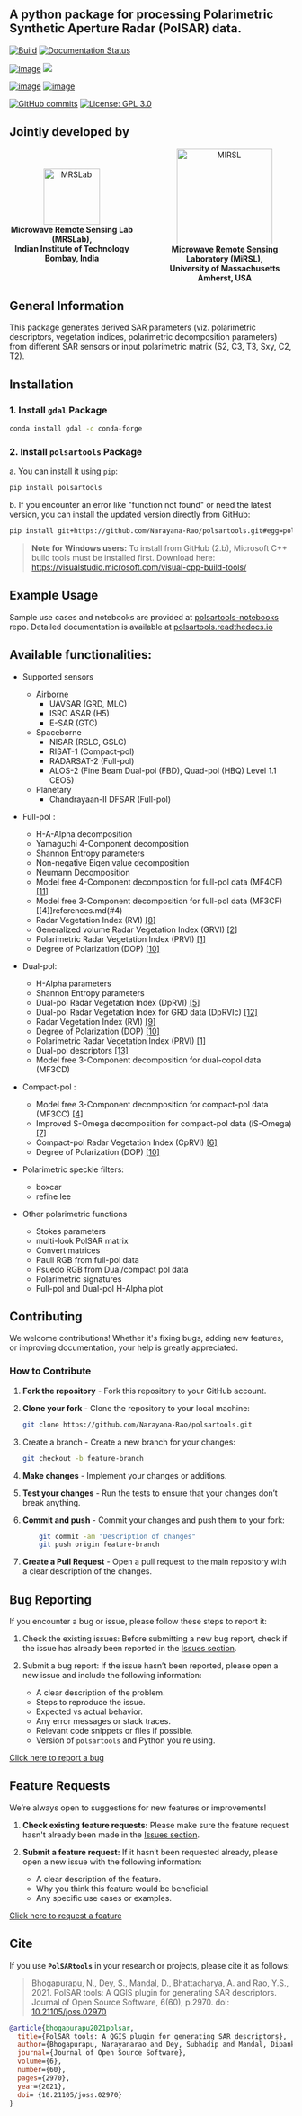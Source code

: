 <p align="center">
  <img src="logo.png" alt=""/>
</p>

## A python package for processing Polarimetric Synthetic Aperture Radar (PolSAR) data.
[![Build](https://github.com/Narayana-Rao/polsartools/actions/workflows/ci.yml/badge.svg)](https://github.com/Narayana-Rao/polsartools/actions/workflows/ci.yml)
[![Documentation Status](https://readthedocs.org/projects/polsartools/badge/?version=latest)](https://polsartools.readthedocs.io/en/latest/?badge=latest)

[![image](https://img.shields.io/pypi/v/polsartools.svg)](https://pypi.python.org/pypi/polsartools)
[![](https://static.pepy.tech/badge/polsartools)](https://pepy.tech/project/polsartools)

[![image](https://anaconda.org/bnarayanarao/polsartools/badges/version.svg)](https://anaconda.org/bnarayanarao/polsartools)
[![image](https://anaconda.org/bnarayanarao/polsartools/badges/downloads.svg)](https://anaconda.org/bnarayanarao/polsartools/files)

[![GitHub commits](https://img.shields.io/github/commits-since/Narayana-Rao/polsartools/0.7.svg)](https://GitHub.com/Narayana-Rao/polsartools/commit/)
[![License: GPL 3.0](https://img.shields.io/badge/License-GPL_3.0-green.svg)](https://opensource.org/licenses/gpl-license)


<!-- ## Developed by contributions from 
[![image](docs/contributions/mrslab_logo.png)](http://mrslab.in)
[![image](docs/contributions/iitb_logo.png)](https://www.iitb.ac.in)
[![image](docs/contributions/mirsl_logo.png)](https://www.umass.edu/microwave-remote-sensing)
[![image](docs/contributions/umass_logo.png)](https://www.umass.edu) -->


<h2>Jointly developed by</h2>

<div style="display: flex; justify-content: center; align-items: center; gap: 40px; flex-wrap: nowrap; max-width: 1000px; margin: auto;">
  <!-- MRSLab logo block -->
  <div style="text-align: center;">
    <a href="http://mrslab.in">
      <img src="docs/contributions/mrslab_logo.png" alt="MRSLab" width="100">
    </a><br>
    <span><strong>Microwave Remote Sensing Lab (MRSLab), <br>Indian Institute of Technology Bombay, India</strong></span>
  </div>

  <!-- MIRSL logo block -->
  <div style="text-align: center;">
    <a href="https://www.umass.edu/microwave-remote-sensing">
      <img src="docs/contributions/mirsl_logo.png" alt="MIRSL" width="170">
    </a><br>
    <span><strong>Microwave Remote Sensing Laboratory (MiRSL), <br>University of Massachusetts Amherst, USA</strong></span>
  </div>
</div>

## General Information

This package generates derived SAR parameters (viz. polarimetric descriptors, vegetation indices, polarimetric decomposition parameters) from different SAR sensors or input polarimetric matrix (S2, C3, T3, Sxy, C2, T2). 

<!-- The input data needs to be in [PolSARpro](https://earth.esa.int/web/polsarpro/home)/[ENVI](https://www.l3harrisgeospatial.com/Software-Technology/ENVI) format (\*.bin and \*.hdr).  -->

## Installation
### 1. Install **`gdal`** Package

```bash
conda install gdal -c conda-forge
```

### 2. Install **`polsartools`** Package

a. You can install it using `pip`:

```bash
pip install polsartools
```

b. If you encounter an error like "function not found" or need the latest version, you can install the updated version directly from GitHub:

```bash
pip install git+https://github.com/Narayana-Rao/polsartools.git#egg=polsartools
```

>**Note for Windows users:** 
> To install from GitHub (2.b), Microsoft C++ build tools must be installed first. 
Download here: https://visualstudio.microsoft.com/visual-cpp-build-tools/


## Example Usage

Sample use cases and notebooks are provided at [polsartools-notebooks](https://github.com/Narayana-Rao/polsartools-notebooks) repo. Detailed documentation is available at [polsartools.readthedocs.io](https://polsartools.readthedocs.io/en/latest/) 

## Available functionalities:
* Supported sensors
  * Airborne
    * UAVSAR (GRD, MLC)
    * ISRO ASAR (H5)
    * E-SAR (GTC)
  * Spaceborne
    * NISAR (RSLC, GSLC)
    * RISAT-1 (Compact-pol)
    * RADARSAT-2 (Full-pol)
    * ALOS-2 (Fine Beam Dual-pol (FBD), Quad-pol (HBQ) Level 1.1 CEOS)
  * Planetary 
    * Chandrayaan-II DFSAR (Full-pol)


 * Full-pol :
	* H-A-Alpha decomposition
    * Yamaguchi 4-Component decomposition
    * Shannon Entropy parameters
	* Non-negative Eigen value decomposition
	* Neumann Decomposition 
   * Model free 4-Component decomposition for full-pol data (MF4CF)[[11]](references.md#11)
   * Model free 3-Component decomposition for full-pol data (MF3CF)[[4]]references.md(#4)
	* Radar Vegetation Index (RVI) [[8]](references.md#8) 
   * Generalized volume Radar Vegetation Index (GRVI) [[2]](references.md#2)
   * Polarimetric Radar Vegetation Index (PRVI) [[1]](references.md#1)
   * Degree of Polarization (DOP) [[10]](references.md#10) 

* Dual-pol:
  * H-Alpha parameters
  * Shannon Entropy parameters
  * Dual-pol Radar Vegetation Index (DpRVI) [[5]](references.md#5)
  * Dual-pol Radar Vegetation Index for GRD data (DpRVIc) [[12]](references.md#12)
  * Radar Vegetation Index (RVI) [[9]](references.md#9)
  * Degree of Polarization (DOP) [[10]](references.md#10) 
  * Polarimetric Radar Vegetation Index (PRVI) [[1]](references.md#1)
  * Dual-pol descriptors [[13]](references.md#13)
  * Model free 3-Component decomposition for dual-copol data (MF3CD)

* Compact-pol : 
  * Model free 3-Component decomposition for compact-pol data (MF3CC) [[4]](references.md#4)
  * Improved S-Omega decomposition for compact-pol data (iS-Omega) [[7]](references.md#7)
  * Compact-pol Radar Vegetation Index (CpRVI)  [[6]](references.md#6)
  * Degree of Polarization (DOP)  [[10]](references.md#10) 

* Polarimetric speckle filters:
  * boxcar
  * refine lee

* Other polarimetric functions
  * Stokes parameters
  * multi-look PolSAR matrix
  * Convert matrices
  * Pauli RGB from full-pol data
  * Psuedo RGB from Dual/compact pol data
  * Polarimetric signatures
  * Full-pol and Dual-pol H-Alpha plot


## Contributing

We welcome contributions! Whether it's fixing bugs, adding new features, or improving documentation, your help is greatly appreciated.

### How to Contribute
1. **Fork the repository** - Fork this repository to your GitHub account.

2. **Clone your fork** - Clone the repository to your local machine:

    ```bash
    git clone https://github.com/Narayana-Rao/polsartools.git
    ```

3. Create a branch - Create a new branch for your changes:

    ```bash 
    git checkout -b feature-branch
    ```
4. **Make changes** - Implement your changes or additions.

5. **Test your changes** - Run the tests to ensure that your changes don’t break anything.

6. **Commit and push** - Commit your changes and push them to your fork:
    ```bash
        git commit -am "Description of changes"
        git push origin feature-branch
    ```
7. **Create a Pull Request** - Open a pull request to the main repository with a clear description of the changes.

<!-- For more detailed guidelines on contributing, see the CONTRIBUTING.md (if available). -->


## Bug Reporting

If you encounter a bug or issue, please follow these steps to report it:

1. Check the existing issues: Before submitting a new bug report, check if the issue has already been reported in the [Issues section](https://github.com/Narayana-Rao/polsartools/issues).

2. Submit a bug report: If the issue hasn’t been reported, please open a new issue and include the following information:
    * A clear description of the problem.
    * Steps to reproduce the issue.
    * Expected vs actual behavior.
    * Any error messages or stack traces.
    * Relevant code snippets or files if possible.
    * Version of `polsartools` and Python you're using.

[Click here to report a bug](https://github.com/Narayana-Rao/polsartools/issues/new?template=bug_report.md)


## Feature Requests

We’re always open to suggestions for new features or improvements!

1. **Check existing feature requests:** Please make sure the feature request hasn't already been made in the [Issues section](https://github.com/Narayana-Rao/polsartools/issues).

2. **Submit a feature request:** If it hasn’t been requested already, please open a new issue with the following information:
      * A clear description of the feature.
      * Why you think this feature would be beneficial.
      * Any specific use cases or examples.

[Click here to request a feature](https://github.com/Narayana-Rao/polsartools/issues/new?template=feature_request.md)


## Cite

If you use **`PolSARtools`** in your research or projects, please cite it as follows:


> Bhogapurapu, N., Dey, S., Mandal, D., Bhattacharya, A. and Rao, Y.S., 2021. PolSAR tools: A QGIS plugin for generating SAR descriptors. Journal of Open Source Software, 6(60), p.2970. doi:  [10.21105/joss.02970](https://doi.org/10.21105/joss.02970)  


```bibtex
@article{bhogapurapu2021polsar,
  title={PolSAR tools: A QGIS plugin for generating SAR descriptors},
  author={Bhogapurapu, Narayanarao and Dey, Subhadip and Mandal, Dipankar and Bhattacharya, Avik and Rao, YS},
  journal={Journal of Open Source Software},
  volume={6},
  number={60},
  pages={2970},
  year={2021},
  doi= {10.21105/joss.02970}
}

```
